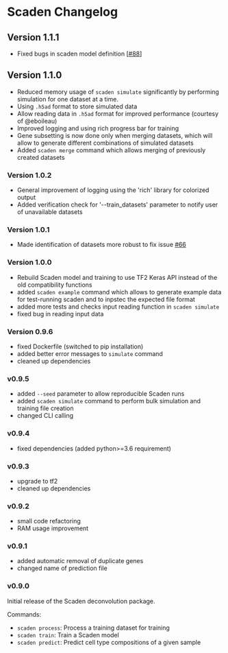 # Scaden Changelog

## Version 1.1.1

* Fixed bugs in scaden model definition [[#88](https://github.com/KevinMenden/scaden/issues/88)]

## Version 1.1.0

* Reduced memory usage of `scaden simulate` significantly by performing simulation for one dataset at a time.
* Using `.h5ad` format to store simulated data
* Allow reading data in `.h5ad` format for improved performance (courtesy of @eboileau)
* Improved logging and using rich progress bar for training
* Gene subsetting is now done only when merging datasets, which will allow to generate different combinations
of simulated datasets
* Added `scaden merge` command which allows merging of previously created datasets  

### Version 1.0.2

* General improvement of logging using the 'rich' library for colorized output
* Added verification check for '--train_datasets' parameter to notify user of 
  unavailable datasets

### Version 1.0.1

* Made identification of datasets more robust to fix issue [#66](https://github.com/KevinMenden/scaden/issues/66)

### Version 1.0.0

* Rebuild Scaden model and training to use TF2 Keras API instead of the old compatibility functions 
* added `scaden example` command which allows to generate example data for test-running scaden and to inpstec the expected file format
* added more tests and checks input reading function in `scaden simulate`
* fixed bug in reading input data

### Version 0.9.6

* fixed Dockerfile (switched to pip installation)
* added better error messages to `simulate` command
* cleaned up dependencies

### v0.9.5

* added `--seed` parameter to allow reproducible Scaden runs
* added `scaden simulate` command to perform bulk simulation and training file creation
* changed CLI calling

### v0.9.4

* fixed dependencies (added python>=3.6 requirement)

### v0.9.3

* upgrade to tf2
* cleaned up dependencies

### v0.9.2

* small code refactoring
* RAM usage improvement

### v0.9.1

* added automatic removal of duplicate genes
* changed name of prediction file

### v0.9.0   

Initial release of the Scaden deconvolution package.

Commands:

* `scaden process`: Process a training dataset for training
* `scaden train`: Train a Scaden model
* `scaden predict`: Predict cell type compositions of a given sample